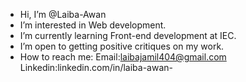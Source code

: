 -  Hi, I’m @Laiba-Awan
-  I’m interested in Web development. 
-  I’m currently learning Front-end development at IEC.
-  I’m open to getting positive critiques on my work.
-  How to reach me:
   Email:laibajamil404@gmail.com
   Linkedin:linkedin.com/in/laiba-awan-


